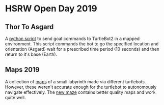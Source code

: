 # HSRW Open Day 2019

## Thor To Asgard 
A [python script](/thor_to_asgard.py)  to send goal commands to TurtleBot2 in a mapped environment.
This script commands the bot to go the specified location and orientation (Asgard) wait for a prescribed time period (10 seconds) and then return to it's base (Earth).

## Maps 2019 
A collection of [maps](https://github.com/mtc-20/openday/tree/master/maps2019) of a small labyrinth made via different turtlebots. However, these weren't accurate enough for the turtlebot to autonomously navigate effectively. 
The [new maze](https://github.com/mtc-20/openday/tree/master/maps2019/newmaze) contains better quality maps and work quite well. 
